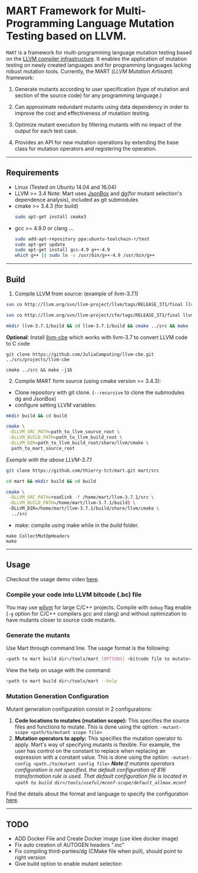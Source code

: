 # MART Framework for Multi-Programming Language Mutation Testing based on LLVM.

```MART``` is a framework for multi-programming language mutation testing based on the [LLVM compiler infrastructure](http://llvm.org/). It enables the application of mutation testing on newly created languages and for programming languages lacking robust mutation tools. Currently, the MART (_LLVM Mutation Artisant_) framework:

1. Generate mutants according to user specification (type of mutation and section of the source code) for any programming language.)

2. Can approximate redundant mutants using data dependency in order to improve the cost and effectiveness of mutatiion testing.

3. Optimize mutant execution by filtering mutants with no impact of the output for each test case.

4. Provides an API for new mutation operations by extending the base class for mutation operators and registering the operation.

---

## Requirements
- Linux (Tested on Ubuntu 14.04 and 16.04)
- LLVM >= 3.4
Note: Mart uses [JsonBox](https://github.com/anhero/JsonBox) and [dg](https://github.com/mchalupa/dg)(for mutant selection's dependence analysis), included as git submodules
- cmake >= 3.4.3 (for build)
    ```bash
    sudo apt-get install cmake3
    ```
- gcc >= 4.9.0 or clang ...
    ```bash
    sudo add-apt-repository ppa:ubuntu-toolchain-r/test 
    sudo apt-get update
    sudo apt-get install gcc-4.9 g++-4.9
    which g++ || sudo ln -s /usr/bin/g++-4.9 /usr/bin/g++
    ```
---

## Build
1. Compile LLVM from source: (example of llvm-3.7.1)
``` bash
svn co http://llvm.org/svn/llvm-project/llvm/tags/RELEASE_371/final llvm-3.7.1/src

svn co http://llvm.org/svn/llvm-project/cfe/tags/RELEASE_371/final llvm-3.7.1/src/tools/clang

mkdir llvm-3.7.1/build && cd llvm-3.7.1/build && cmake ../src && make -j16
```
__Optional__: Install [llvm-cbe](https://github.com/JuliaComputing/llvm-cbe) which works with llvm-3.7 to convert LLVM code to C code
```
git clone https://github.com/JuliaComputing/llvm-cbe.git ../src/projects/llvm-cbe   

cmake ../src && make -j16
```

2. Compile MART form source (using cmake version >= 3.4.3):
* Clone repository with git clone. (```--recursive``` to clone the submodules dg and JsonBox)
* configure setting LLVM variables: 
```bash
mkdir build && cd build

cmake \
 -DLLVM_SRC_PATH=path_to_llvm_source_root \
 -DLLVM_BUILD_PATH=path_to_llvm_build_root \
 -DLLVM_DIR=path_to_llvm_build_root/share/llvm/cmake \
  path_to_mart_source_root
```
_Exemple with the above LLVM-3.7.1_
```bash
git clone https://github.com/thierry-tct/mart.git mart/src

cd mart && mkdir build && cd build

cmake \
 -DLLVM_SRC_PATH=readlink -f /home/mart/llvm-3.7.1/src \
 -DLLVM_BUILD_PATH=/home/mart/llvm-3.7.1/build) \
 -DLLVM_DIR=/home/mart/llvm-3.7.1/build/share/llvm/cmake \
  ../src
```
* make:
compile using make while in the _build_ folder.
```
make CollectMutOpHeaders
make
```
---

## Usage
Checkout the usage demo video [here](https://youtu.be/V2Hvi_iqiVE).
### Compile your code into LLVM bitcode (.bc) file
You may use [wllvm](https://github.com/travitch/whole-program-llvm) for large C/C++ projects. 
Compile with `debug` flag enable (`-g` option for C/C++ compilers gcc and clang) and without optimization to have mutants closer to source code mutants.

### Generate the mutants
Use Mart through command line. The usage format is the following:
```bash
<path to mart build dir>/tools/mart [OPTIONS] <bitcode file to mutate>
```

View the help on usage with the command:
```bash
<path to mart build dir>/tools/mart --help
```
### Mutation Generation Configuration
Mutant generation configuration consist in 2 configurations: 
1. **Code locations to mutates (mutation scope):**
This specifies the source files and functions to mutate.
This is done using the option: `-mutant-scope <path/to/mutant scope file>`
2. **Mutation operators to apply:**
This specifies the mutation operator to apply. Mart's way of specifying mutants is flexible. For example, the user has control on the constant to replace when replacing an expression with a constant value.
This is done using the option: `-mutant-config <path./to/mutant config file>`
**_Note_**:_If mutants operators configuration is not specified, the default configuration of 816 transformation rule is used. That default configuration file is located in `<path to build dir>/tools/useful/mconf-scope/default_allmax.mconf`_

Find the details about the format and language to specify the configuration [here](docs/mutation_configuration.md). 

---

## TODO
- ADD Docker File and Create Docker image (use klee docker image)
- Fix auto creation of AUTOGEN headers ".inc"
- Fix compiling third-parties/dg (CMake file when pull), should point to right version
- Give build option to enable mutant selection



